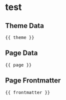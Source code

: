 # test
<script setup>
import { useData } from 'vitepress'

const { theme, page, frontmatter } = useData()
</script>

## Theme Data
<pre>{{ theme }}</pre>

## Page Data
<pre>{{ page }}</pre>

## Page Frontmatter
<pre>{{ frontmatter }}</pre>